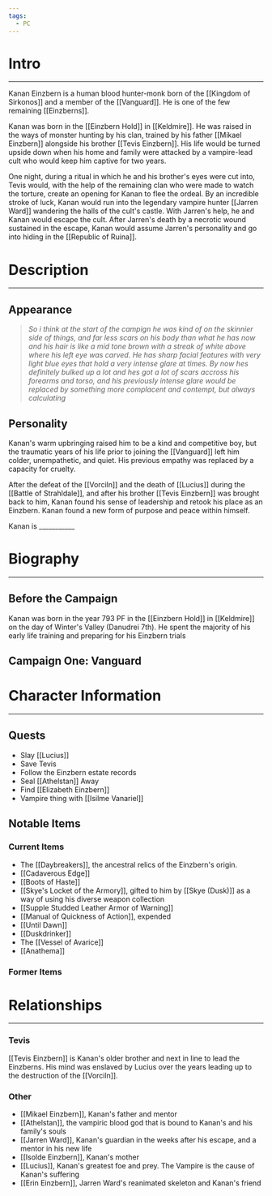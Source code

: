 ```yaml
---
tags:
  - PC
---
```

# Intro
---
Kanan Einzbern is a human blood hunter-monk born of the [[Kingdom of Sirkonos]] and a member of the [[Vanguard]]. He is one of the few remaining [[Einzberns]].

Kanan was born in the [[Einzbern Hold]] in [[Keldmire]]. He was raised in the ways of monster hunting by his clan, trained by his father [[Mikael Einzbern]] alongside his brother [[Tevis Einzbern]]. His life would be turned upside down when his home and family were attacked by a vampire-lead cult who would keep him captive for two years.

One night, during a ritual in which he and his brother's eyes were cut into, Tevis would, with the help of the remaining clan who were made to watch the torture, create an opening for Kanan to flee the ordeal. By an incredible stroke of luck, Kanan would run into the legendary vampire hunter [[Jarren Ward]] wandering the halls of the cult's castle. With Jarren's help, he and Kanan would escape the cult. After Jarren's death by a necrotic wound sustained in the escape, Kanan would assume Jarren's personality and go into hiding in the [[Republic of Ruina]].
# Description
---
## Appearance
>*So i think at the start of the campign he was kind of on the skinnier side of things, and far less scars on his body than what he has now and his hair is like a mid tone brown with a streak of white above where his left eye was carved. He has sharp facial features with very light blue eyes that hold a very intense glare at times. By now hes definitely bulked up a lot and hes got a lot of scars accross his forearms and torso, and his previously intense glare would be replaced by something more complacent and contempt, but always calculating*

## Personality
Kanan's warm upbringing raised him to be a kind and competitive boy, but the traumatic years of his life prior to joining the [[Vanguard]] left him colder, unempathetic, and quiet. His previous empathy was replaced by a capacity for cruelty.

After the defeat of the [[Vorciln]] and the death of [[Lucius]] during the [[Battle of Strahldale]], and after his brother [[Tevis Einzbern]] was brought back to him, Kanan found his sense of leadership and retook his place as an Einzbern. Kanan found a new form of purpose and peace within himself.

Kanan is \_\_\_\_\_\_\_\_\_\_\_
# Biography
---
## Before the Campaign
Kanan was born in the year 793 PF in the [[Einzbern Hold]] in [[Keldmire]] on the day of Winter's Valley (Danudrei 7th). He spent the majority of his early life training and preparing for his Einzbern trials
## Campaign One: Vanguard
# Character Information
---
## Quests
- Slay [[Lucius]]
- Save Tevis
- Follow the Einzbern estate records
- Seal [[Athelstan]] Away
- Find [[Elizabeth Einzbern]]
- Vampire thing with [[Isilme Vanariel]]
## Notable Items
### Current Items
- The [[Daybreakers]], the ancestral relics of the Einzbern's origin.
- [[Cadaverous Edge]]
- [[Boots of Haste]]
- [[Skye's Locket of the Armory]], gifted to him by [[Skye (Dusk)]] as a way of using his diverse weapon collection
- [[Supple Studded Leather Armor of Warning]]
- [[Manual of Quickness of Action]], expended
- [[Until Dawn]]
- [[Duskdrinker]]
- The [[Vessel of Avarice]]
- [[Anathema]]
### Former Items
# Relationships
---
### Tevis
[[Tevis Einzbern]] is Kanan's older brother and next in line to lead the Einzberns. His mind was enslaved by Lucius over the years leading up to the destruction of the [[Vorciln]].
### Other
- [[Mikael Einzbern]], Kanan's father and mentor
- [[Athelstan]], the vampiric blood god that is bound to Kanan's and his family's souls
- [[Jarren Ward]], Kanan's guardian in the weeks after his escape, and a mentor in his new life
- [[Isolde Einzbern]], Kanan's mother
- [[Lucius]], Kanan's greatest foe and prey. The Vampire is the cause of Kanan's suffering
- [[Erin Einzbern]], Jarren Ward's reanimated skeleton and Kanan's friend
